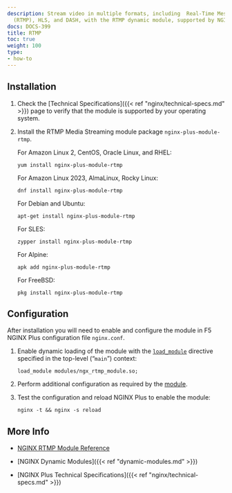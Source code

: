 ```yaml
---
description: Stream video in multiple formats, including  Real-Time Messaging Protocol
  (RTMP), HLS, and DASH, with the RTMP dynamic module, supported by NGINX, Inc.
docs: DOCS-399
title: RTMP
toc: true
weight: 100
type:
- how-to
---
```


<span id="install"></span>
## Installation

1. Check the [Technical Specifications]({{< ref "nginx/technical-specs.md" >}}) page to verify that the module is supported by your operating system.

2. Install the RTMP Media Streaming module package `nginx-plus-module-rtmp`.

   For Amazon Linux 2, CentOS, Oracle Linux, and RHEL:

   ```shell
   yum install nginx-plus-module-rtmp
   ```

   For Amazon Linux 2023, AlmaLinux, Rocky Linux:

   ```shell
   dnf install nginx-plus-module-rtmp
   ```

   For Debian and Ubuntu:

   ```shell
   apt-get install nginx-plus-module-rtmp
   ```

   For SLES:

   ```shell
   zypper install nginx-plus-module-rtmp
   ```

   For Alpine:

   ```shell
   apk add nginx-plus-module-rtmp
   ```

   For FreeBSD:

   ```shell
   pkg install nginx-plus-module-rtmp
   ```


<span id="configure"></span>

## Configuration

After installation you will need to enable and configure the module in F5 NGINX Plus configuration file `nginx.conf`.

1. Enable dynamic loading of the module with the [`load_module`](https://nginx.org/en/docs/ngx_core_module.html#load_module) directive specified in the top-level (“`main`”) context:

   ```nginx
   load_module modules/ngx_rtmp_module.so;
   ```

2. Perform additional configuration as required by the [module](https://github.com/arut/nginx-rtmp-module).

3. Test the configuration and reload NGINX Plus to enable the module:

   ```shell
   nginx -t && nginx -s reload
   ```


<span id="info"></span>
## More Info

- [NGINX RTMP Module Reference](https://github.com/arut/nginx-rtmp-module)

- [NGINX Dynamic Modules]({{< ref "dynamic-modules.md" >}})

- [NGINX Plus Technical Specifications]({{< ref "nginx/technical-specs.md" >}})
